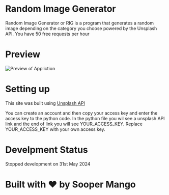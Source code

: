 # Random Image Generator
Random Image Generator or RIG is a program that generates a random image depending on the category you choose powered by the Unsplash API. You have 50 free requests per hour

# Preview
![Preview of Appliction]([https://github.com/SooperMango/Random-Image-Generator/blob/7c115b8c0c22a54b388d23d5bef28036a236977b/Preview.png?raw=true](https://github.com/SooperMango/Random-Image-Generator/blob/main/previewapp.png?raw=true))

# Setting up
This site was built using [Unsplash API](https://unsplash.com/developers)

You can create an account and then copy your access key and enter the access key to the python code. In the python file you wil see a unsplash API link and the end of link you will see YOUR_ACCESS_KEY. Replace YOUR_ACCESS_KEY with your own access key.

# Develpment Status
Stopped development on 31st May 2024

#                            Built with ❤️ by Sooper Mango                             



